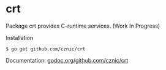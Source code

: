 # crt

Package crt provides C-runtime services. (Work In Progress)

Installation

    $ go get github.com/cznic/crt

Documentation: [godoc.org/github.com/cznic/crt](http://godoc.org/github.com/cznic/crt)
